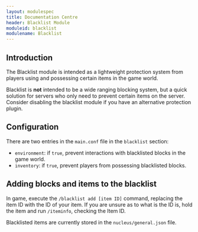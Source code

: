 ```yaml
---
layout: modulespec
title: Documentation Centre
header: Blacklist Module
moduleid: blacklist
modulename: Blacklist
---
```


## Introduction

The Blacklist module is intended as a lightweight protection system from players using and possessing certain items in the game
world.

Blacklist is **not** intended to be a wide ranging blocking system, but a quick solution for servers who only need to prevent
certain items on the server. Consider disabling the blacklist module if you have an alternative protection plugin.

## Configuration

There are two entries in the `main.conf` file in the `blacklist` section:

* `environment`: if `true`, prevent interactions with blacklisted blocks in the game world.
* `inventory`: if `true`, prevent players from possessing blacklisted blocks.

## Adding blocks and items to the blacklist

In game, execute the `/blacklist add [item ID]` command, replacing the item ID with the ID of your item. If you are
unsure as to what is the ID is, hold the item and run `/iteminfo`, checking the Item ID.

Blacklisted items are currently stored in the `nucleus/general.json` file.